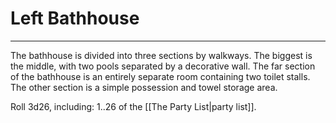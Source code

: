 # Left Bathhouse
---

The bathhouse is divided into three sections by walkways. The biggest is the middle, with two pools separated by a decorative wall. The far section of the bathhouse is an entirely separate room containing two toilet stalls. The other section is a simple possession and towel storage area. 

Roll 3d26, including: 1..26 of the [[The Party List|party list]].

  
